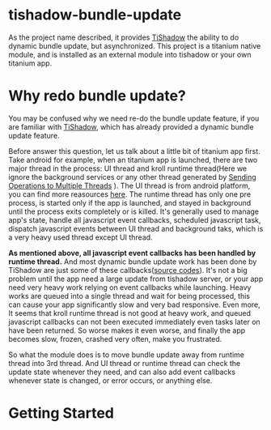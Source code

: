 tishadow-bundle-update
======================

As the project name described, it provides <a href='https://github.com/miniman42/TiShadow' target='_blank'>TiShadow</a> the ability to do dynamic bundle update, but asynchronized. 
This project is a titanium native module, and is installed as an external module into tishadow or your own titanium app.


Why redo bundle update?
======================

<p>
You may be confused why we need re-do the bundle update feature, if you are familiar with <a href='https://github.com/miniman42/TiShadow' target='_blank'>TiShadow</a>, 
which has already provided a dynamic bundle update feature.
</p>


<p>
Before answer this question, let us talk about a little bit of titanium app first. Take android for example, when an titanium app is launched,
there are two major thread in the process: UI thread and kroll runtime thread(Here we ignore the background services or any other thread generated by <a target='_blank' href='https://developer.android.com/training/multiple-threads/index.html'>Sending Operations to Multiple Threads</a> ).
The UI thread is from android platform, you can find more reasources <a href='https://developer.android.com/' target='_blank'>here</a>. The runtime thread has only one pre process, is started only if the app is launched, and stayed in background until the process exits completely or is killed. 
It's generally used to manage app's state, handle all javascript event callbacks, scheduled javascript task, dispatch javascript events between UI thread and background taks, which is a very heavy used thread except UI thread.  
</p>

<p>
<b>As mentioned above, all javascript event callbacks has been handled by runtime thread.</b> And most dynamic bundle update work has been done by TiShadow are just some of these callbacks(<a target='_blank' href='https://github.com/miniman42/TiShadow/blob/master/app/Resources/api/Management.js'>source codes</a>).
It's not a big problem until the app need a large update from tishadow server, or your app need very heavy work relying on event callbacks while launching. Heavy works are queued into a single thread and wait for being processed, this can cause your app significantly slow and very bad responsive.
Even more, It seems that kroll runtime thread is not good at heavy work, and queued javascript callbacks can not been executed immediately even tasks later on have been returned.  So worse makes it even worse, and finally the app becomes slow, frozen, crashed very often, make you frustrated.
</p>

<p>
So what the module does is to move bundle update away from runtime thread into 3rd thread. And UI thread or runtime thread can check the update state whenever they need, and can also add event callbacks whenever state is changed, or error occurs, or anything else.
</p>


Getting Started
======================


